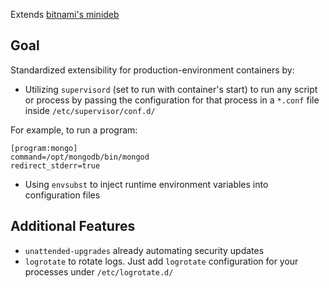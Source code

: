 Extends [bitnami's minideb](https://github.com/bitnami/minideb)

## Goal
Standardized extensibility for production-environment containers by:
* Utilizing `supervisord` (set to run with container's start) to run any script or process by passing
the configuration for that process in a `*.conf` file inside `/etc/supervisor/conf.d/`

For example, to run a program:
```
[program:mongo]
command=/opt/mongodb/bin/mongod
redirect_stderr=true
```

* Using `envsubst` to inject runtime environment variables into configuration files 

## Additional Features
- `unattended-upgrades` already automating security updates
- `logrotate` to rotate logs. Just add `logrotate` configuration for your processes under `/etc/logrotate.d/`
